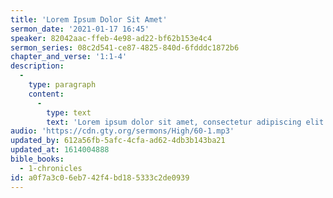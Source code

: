 ```yaml
---
title: 'Lorem Ipsum Dolor Sit Amet'
sermon_date: '2021-01-17 16:45'
speaker: 82042aac-ffeb-4e98-ad22-bf62b153e4c4
sermon_series: 08c2d541-ce87-4825-840d-6fdddc1872b6
chapter_and_verse: '1:1-4'
description:
  -
    type: paragraph
    content:
      -
        type: text
        text: 'Lorem ipsum dolor sit amet, consectetur adipiscing elit. Morbi molestie viverra velit at gravida. Vivamus non lacinia ex, a luctus ex. Donec non leo bibendum, aliquet augue maximus, varius massa. Ut facilisis odio quis augue dignissim bibendum. Quisque et nisi elit. Cras eu odio finibus, feugiat leo vitae, sodales dui. Curabitur quis lobortis est, quis viverra arcu. Sed eleifend tempor cursus. Aenean sit amet turpis ut velit ullamcorper auctor et vitae sem. Donec consequat metus non enim molestie lobortis.'
audio: 'https://cdn.gty.org/sermons/High/60-1.mp3'
updated_by: 612a56fb-5afc-4cfa-ad62-4db3b143ba21
updated_at: 1614004888
bible_books:
  - 1-chronicles
id: a0f7a3c0-6eb7-42f4-bd18-5333c2de0939
---
```

